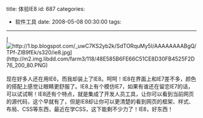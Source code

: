 title: 体验IE8
id: 687
categories:
  - 软件工具
date: 2008-05-08 00:30:00
tags:
---

[](http://1.bp.blogspot.com/_uwC7KS2yb2k/SdTORquMy5I/AAAAAAAABgQ/TPf-ZIB9fEk/s1600-h/ie8.jpg)[![http://1.bp.blogspot.com/_uwC7KS2yb2k/SdTORquMy5I/AAAAAAAABgQ/TPf-ZIB9fEk/s320/ie8.jpg](http://m2.img.libdd.com/farm3/118/48E585B6FE66C51CE8D30FB4525F2D76_200_80.PNG)</img>](http://1.bp.blogspot.com/_uwC7KS2yb2k/SdTORquMy5I/AAAAAAAABgQ/TPf-ZIB9fEk/s320/ie8.jpg)
</br>[](http://www.joypen.cn/wp-content/uploads/2008/05/ie8.jpg)
</br>现在好多人还在用IE6，而我却装上了IE8。呵呵！IE8在界面上和IE7差不多，颜色的搭配上感觉让眼睛更舒服了。IE8上有个模仿IE7，如果有谁还在留恋IE7的话，可以试试啊！IE8还有个特点，就是集成了开发人员工具，让你可以看到当前网页的源代码，这个早就有了，但是IE8却让你可以更清楚的看到网页的框架、样式、布局、CSS等东西，最近在学CSS，这下能剩不少力了！IE8，好东西！